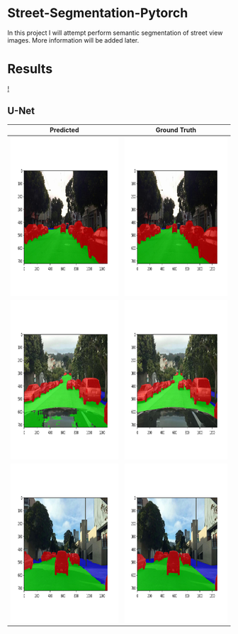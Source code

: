 # Street-Segmentation-Pytorch


In this project I will attempt perform semantic segmentation of street view images. More information will be added later. 


# Results 

[!](https://player.vimeo.com/video/501163263 "Example 1 - Click to Watch!")


## U-Net

Predicted             | Ground Truth
:-------------------------:|:-------------------------:
<img width="640" height="360" src="https://github.com/NetoPedro/Street-Segmentation-Pytorch/blob/master/images/sample_validation_153_0.png"> |    <img width="640" height="360" src="https://github.com/NetoPedro/Street-Segmentation-Pytorch/blob/master/images/sample_validation_153_1.png">
<img width="640" height="360" src="https://github.com/NetoPedro/Street-Segmentation-Pytorch/blob/master/images/sample_validation_153_100.png">|  <img width="640" height="360" src="https://github.com/NetoPedro/Street-Segmentation-Pytorch/blob/master/images/sample_validation_153_101.png">
<img width="640" height="360" src="https://github.com/NetoPedro/Street-Segmentation-Pytorch/blob/master/images/sample_validation_153_200.png">  |  <img width="640" height="360" src="https://github.com/NetoPedro/Street-Segmentation-Pytorch/blob/master/images/sample_validation_153_201.png">

